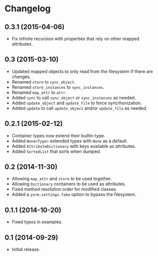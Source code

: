 Changelog
=========

0.3.1 (2015-04-06)
------------------

- Fix infinite recursion with properties that rely on other mapped attributes.

0.3 (2015-03-10)
----------------

- Updated mapped objects to only read from the filesystem if there are changes.
- Renamed `store` to `sync_object`.
- Renamed `store_instances` to `sync_instances`.
- Renamed `map_attr` to `attr`.
- Added `sync` to call `sync_object` or `sync_instances` as needed.
- Added `update_object` and `update_file` to force syncrhonization.
- Added `update` to call `update_object` and/or `update_file` as needed.

0.2.1 (2015-02-12)
------------------

- Container types now extend their builtin type.
- Added `None<Type>` extended types with `None` as a default.
- Added `AttributeDictionary` with keys available as attributes.
- Added `SortedList` that sorts when dumped.

0.2 (2014-11-30)
----------------

- Allowing `map_attr` and `store` to be used together.
- Allowing `Dictionary` containers to be used as attributes.
- Fixed method resolution order for modified classes.
- Added a `yorm.settings.fake` option to bypass the filesystem.

0.1.1 (2014-10-20)
------------------

- Fixed typos in examples.

0.1 (2014-09-29)
----------------

 - Initial release.
